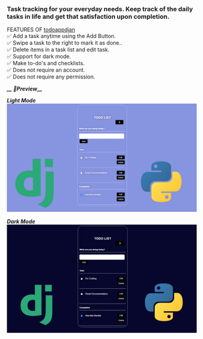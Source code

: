 ### Task tracking for your everyday needs. Keep track of the daily tasks in life and get that satisfaction upon completion. 

FEATURES OF [todoappdjan](https://todoappdjan.herokuapp.com/)
<br>
✅ Add a task anytime using the Add Button.
<br>
✅ Swipe a task to the right to mark it as done..
<br>
✅ Delete items in a task list and edit task.
<br>
✅ Support for dark mode.
<br>
✅ Make to-do's and checklists.
<br>
✅ Does not require an account.
<br>
✅ Does not require any permission.
<br>

***__ 📸Preview__***

***__Light Mode__***
![Image of demo](https://github.com/hossainchisty/Django-Todo-App/blob/master/lightmode.png)

***__Dark Mode__***
![Image of demo](https://github.com/hossainchisty/Django-Todo-App/blob/master/darkmode.png)
